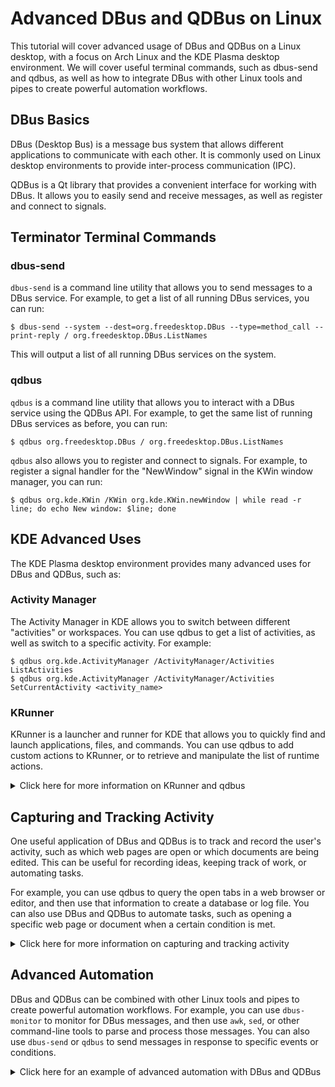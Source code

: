 # Advanced DBus and QDBus on Linux

This tutorial will cover advanced usage of DBus and QDBus on a Linux desktop, with a focus on Arch Linux and the KDE Plasma desktop environment. We will cover useful terminal commands, such as dbus-send and qdbus, as well as how to integrate DBus with other Linux tools and pipes to create powerful automation workflows.

## DBus Basics

DBus (Desktop Bus) is a message bus system that allows different applications to communicate with each other. It is commonly used on Linux desktop environments to provide inter-process communication (IPC).

QDBus is a Qt library that provides a convenient interface for working with DBus. It allows you to easily send and receive messages, as well as register and connect to signals.

## Terminator Terminal Commands

### dbus-send

`dbus-send` is a command line utility that allows you to send messages to a DBus service. For example, to get a list of all running DBus services, you can run:
```
$ dbus-send --system --dest=org.freedesktop.DBus --type=method_call --print-reply / org.freedesktop.DBus.ListNames
```
This will output a list of all running DBus services on the system.

### qdbus

`qdbus` is a command line utility that allows you to interact with a DBus service using the QDBus API. For example, to get the same list of running DBus services as before, you can run:
```
$ qdbus org.freedesktop.DBus / org.freedesktop.DBus.ListNames
```
`qdbus` also allows you to register and connect to signals. For example, to register a signal handler for the "NewWindow" signal in the KWin window manager, you can run:
```
$ qdbus org.kde.KWin /KWin org.kde.KWin.newWindow | while read -r line; do echo New window: $line; done
```
## KDE Advanced Uses

The KDE Plasma desktop environment provides many advanced uses for DBus and QDBus, such as:

### Activity Manager

The Activity Manager in KDE allows you to switch between different "activities" or workspaces. You can use qdbus to get a list of activities, as well as switch to a specific activity. For example:
```
$ qdbus org.kde.ActivityManager /ActivityManager/Activities ListActivities
$ qdbus org.kde.ActivityManager /ActivityManager/Activities SetCurrentActivity <activity_name>
```
### KRunner

KRunner is a launcher and runner for KDE that allows you to quickly find and launch applications, files, and commands. You can use qdbus to add custom actions to KRunner, or to retrieve and manipulate the list of runtime actions.

<details>
  <summary>Click here for more information on KRunner and qdbus</summary>

  The KRunner interface is accessible via the `/KRunner` path on the `org.kde.plasma.krunner` DBus service. You can use qdbus to add custom actions to KRunner by calling the `AddQuickrunAction` method, and to retrieve the list of runtime actions by calling the `QuickrunActions` method.
</details>

## Capturing and Tracking Activity

One useful application of DBus and QDBus is to track and record the user's activity, such as which web pages are open or which documents are being edited. This can be useful for recording ideas, keeping track of work, or automating tasks.

For example, you can use qdbus to query the open tabs in a web browser or editor, and then use that information to create a database or log file. You can also use DBus and QDBus to automate tasks, such as opening a specific web page or document when a certain condition is met.

<details>
  <summary>Click here for more information on capturing and tracking activity</summary>

  Here are some examples of how you can use qdbus to query open tabs or documents in different programs:

* **Mozilla Firefox**: `qdbus org.mozilla.firefox /org/mozilla/browser/BrowserWindow/<window_id> org.mozilla.browser.browsers.getTabData`
* **Nyxt web browser**: `qdbus org.nyxt.Nyxt.browser /nyxt org.nyxt.browser.get-buffer-list`
* **Visual Studio Code**: `qdbus org.code.Code /org/code/Code org.code.Window.getWorkspaces`

You can use these commands to retrieve a list of the currently open tabs or documents, and then use that information to automate tasks or record activity.
</details>

## Advanced Automation

DBus and QDBus can be combined with other Linux tools and pipes to create powerful automation workflows. For example, you can use `dbus-monitor` to monitor for DBus messages, and then use `awk`, `sed`, or other command-line tools to parse and process those messages. You can also use `dbus-send` or `qdbus` to send messages in response to specific events or conditions.

<details>
  <summary>Click here for an example of advanced automation with DBus and QDBus</summary>

  Here is an example of how you can use `dbus-monitor`, `awk`, and `dbus-send` to automatically change the wallpaper when a new image is added to a specific directory:

1. Monitor the DBus message bus for the "Added" signal on the `org.freedesktop.FileManager1` interface:
    ```
    $ dbus-monitor --session "type='signal',interface='org.freedesktop.FileManager1',member='FilesAdded'" | awk '/FilesAdded/ { print $5 }' | sed 's/[\(\)]//g'
    ```
2. Parse the output of the above command to extract the file path of the added image:
    ```
    $ FILE_PATH=$(dbus-monitor --session "type='signal',interface='org.freedesktop.FileManager1',member='FilesAdded'" | awk '/FilesAdded/ { print $5 }' | sed 's/[\(\)]//g')
    ```
3. Check if the added file is an image file:
    ```
    $ FILE_EXTENSION=$(basename "$FILE_PATH" | awk -F. '{ print $NF }')
    $ if [[ $FILE\_EXTENSION == "jpg" || $FILE\_EXTENSION == "jpeg" || $FILE\_EXTENSION == "png" ]]; then
          echo "File is an image"
    fi
    ```
4. If the added file is an
